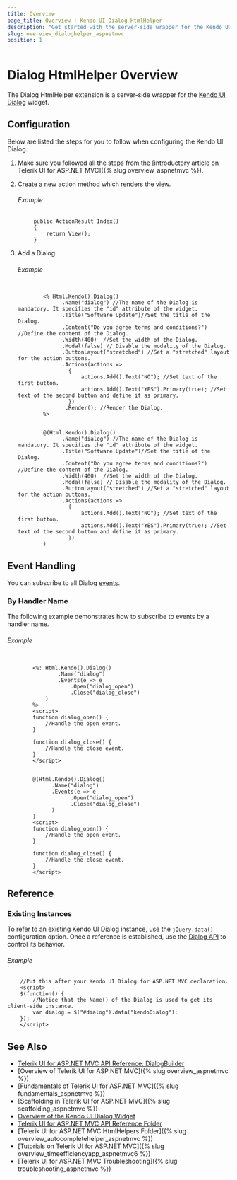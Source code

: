 ```yaml
---
title: Overview
page_title: Overview | Kendo UI Dialog HtmlHelper
description: "Get started with the server-side wrapper for the Kendo UI Dialog widget for ASP.NET MVC."
slug: overview_dialoghelper_aspnetmvc
position: 1
---
```


# Dialog HtmlHelper Overview

The Dialog HtmlHelper extension is a server-side wrapper for the [Kendo UI Dialog](https://demos.telerik.com/kendo-ui/dialog/index) widget.

## Configuration

Below are listed the steps for you to follow when configuring the Kendo UI Dialog.

1. Make sure you followed all the steps from the [introductory article on Telerik UI for ASP.NET MVC]({% slug overview_aspnetmvc %}).

1. Create a new action method which renders the view.

    ###### Example

            public ActionResult Index()
            {
                return View();
            }

1. Add a Dialog.

    ###### Example

    ```tab-ASPX

            <% Html.Kendo().Dialog()
                  .Name("dialog") //The name of the Dialog is mandatory. It specifies the "id" attribute of the widget.
                  .Title("Software Update")//Set the title of the Dialog.
                  .Content("Do you agree terms and conditions?") //Define the content of the Dialog.
                  .Width(400)  //Set the width of the Dialog.
                  .Modal(false) // Disable the modality of the Dialog.
                  .ButtonLayout("stretched") //Set a "stretched" layout for the action buttons.
                  .Actions(actions =>
                    {
                        actions.Add().Text("NO"); //Set text of the first button.
                        actions.Add().Text("YES").Primary(true); //Set text of the second button and define it as primary.
                    })
                   .Render(); //Render the Dialog.
            %>
    ```
    ```tab-Razor

            @(Html.Kendo().Dialog()
                  .Name("dialog") //The name of the Dialog is mandatory. It specifies the "id" attribute of the widget.
                  .Title("Software Update")//Set the title of the Dialog.
                  .Content("Do you agree terms and conditions?") //Define the content of the Dialog.
                  .Width(400)  //Set the width of the Dialog.
                  .Modal(false) // Disable the modality of the Dialog.
                  .ButtonLayout("stretched") //Set a "stretched" layout for the action buttons.
                  .Actions(actions =>
                    {
                        actions.Add().Text("NO"); //Set text of the first button.
                        actions.Add().Text("YES").Primary(true); //Set text of the second button and define it as primary.
                    })
            )
    ```

## Event Handling

You can subscribe to all Dialog [events](http://docs.telerik.com/kendo-ui/api/javascript/ui/dialog#events).

### By Handler Name

The following example demonstrates how to subscribe to events by a handler name.

###### Example

```tab-ASPX

        <%: Html.Kendo().Dialog()
                .Name("dialog")
                .Events(e => e
                    .Open("dialog_open")
                    .Close("dialog_close")
            )
        %>
        <script>
        function dialog_open() {
            //Handle the open event.
        }

        function dialog_close() {
            //Handle the close event.
        }
        </script>
```
```tab-Razor

        @(Html.Kendo().Dialog()
              .Name("dialog")
              .Events(e => e
                    .Open("dialog_open")
                    .Close("dialog_close")
              )
        )
        <script>
        function dialog_open() {
            //Handle the open event.
        }

        function dialog_close() {
            //Handle the close event.
        }
        </script>
```

## Reference

### Existing Instances

To refer to an existing Kendo UI Dialog instance, use the [`jQuery.data()`](http://api.jquery.com/jQuery.data/) configuration option. Once a reference is established, use the [Dialog API](http://docs.telerik.com/kendo-ui/api/javascript/ui/dialog#methods) to control its behavior.

###### Example

        //Put this after your Kendo UI Dialog for ASP.NET MVC declaration.
        <script>
        $(function() {
            //Notice that the Name() of the Dialog is used to get its client-side instance.
            var dialog = $("#dialog").data("kendoDialog");
        });
        </script>

## See Also

* [Telerik UI for ASP.NET MVC API Reference: DialogBuilder](http://docs.telerik.com/aspnet-mvc/api/Kendo.Mvc.UI.Fluent/DialogBuilder)
* [Overview of Telerik UI for ASP.NET MVC]({% slug overview_aspnetmvc %})
* [Fundamentals of Telerik UI for ASP.NET MVC]({% slug fundamentals_aspnetmvc %})
* [Scaffolding in Telerik UI for ASP.NET MVC]({% slug scaffolding_aspnetmvc %})
* [Overview of the Kendo UI Dialog Widget](http://docs.telerik.com/kendo-ui/controls/layout/dialog/overview)
* [Telerik UI for ASP.NET MVC API Reference Folder](http://docs.telerik.com/aspnet-mvc/api/Kendo.Mvc/AggregateFunction)
* [Telerik UI for ASP.NET MVC HtmlHelpers Folder]({% slug overview_autocompletehelper_aspnetmvc %})
* [Tutorials on Telerik UI for ASP.NET MVC]({% slug overview_timeefficiencyapp_aspnetmvc6 %})
* [Telerik UI for ASP.NET MVC Troubleshooting]({% slug troubleshooting_aspnetmvc %})
